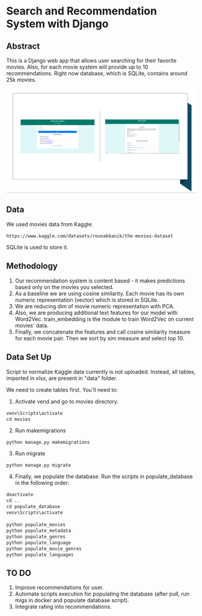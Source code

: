 # Search and Recommendation System with Django

## Abstract
This is a Django web app that allows user searching for their favorite movies.
Also, for each movie system will provide up to 10 recommendations. 
Right now database, which is SQLite, contains around 25k movies. 

<img width="1300" alt="teaser" src="./figure/sample.PNG">

## Data

We used movies data from Kaggle:

```
https://www.kaggle.com/datasets/rounakbanik/the-movies-dataset
```

SQLite is used to store it. 

## Methodology

1. Our recommendation system is content based - it makes predictions based only on the movies you selected.
2. As a baseline we are using cosine similarity. Each movie has its own numeric representation (vector) which is stored in SQLite.
3. We are reducing dim of movie numeric representation with PCA. 
4. Also, we are producing additional text features for our model with Word2Vec. train_embedding is the module to train Word2Vec on current movies' data.
5. Finally, we concatenate the features and call cosine similarity measure for each movie pair. Then we sort by sim measure and select top 10.

## Data Set Up

Script to normalize Kaggle data currently is not uploaded.
Instead, all tables, imported in xlsx, are present in "data" folder.

We need to create tables first. You'll need to:

1) Activate vend and go to movies directory.

```
venv\Scripts\activate
cd movies
```

2) Run makemigrations

```
python manage.py makemigrations
```

3) Run migrate

```
python manage.py migrate
```

4) Finally, we populate the database. Run the scripts in populate_database in the following order:

```
deactivate
cd ..
cd populate_database
venv\Scripts\activate

python populate_movies
python populate_metadata
python populate_genres
python populate_language
python populate_movie_genres
python populate_languages
```


## TO DO
1. Improve recommendations for user.
2. Automate scripts execution for populating the database (after pull, run migs in docker and populate database script).
3. Integrate rating into recommendations. 









